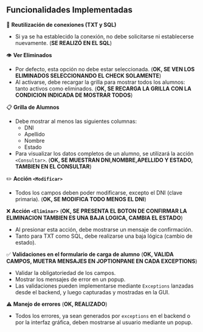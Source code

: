 ## Funcionalidades Implementadas

🔁 **Reutilización de conexiones (TXT y SQL)**  
- Si ya se ha establecido la conexión, no debe solicitarse ni establecerse nuevamente. (**SE REALIZÓ EN EL SQL**)

👁️ **Ver Eliminados**  
- Por defecto, esta opción no debe estar seleccionada.  (**OK, SE VEN LOS ELIMINADOS SELECCIONANDO EL CHECK SOLAMENTE**)
- Al activarse, debe recargar la grilla para mostrar todos los alumnos: tanto activos como eliminados. (**OK, SE RECARGA LA GRILLA CON LA CONDICION INDICADA DE MOSTRAR TODOS**)

📋 **Grilla de Alumnos**  
- Debe mostrar al menos las siguientes columnas:  
  - DNI  
  - Apellido  
  - Nombre  
  - Estado  
- Para visualizar los datos completos de un alumno, se utilizará la acción `<Consultar>`. (**OK, SE MUESTRAN DNI,NOMBRE,APELLIDO Y ESTADO, TAMBIEN EN EL CONSULTAR**)

✏️ **Acción `<Modificar>`**  
- Todos los campos deben poder modificarse, excepto el DNI (clave primaria). (**OK, SE MODIFICA TODO MENOS EL DNI**)

❌ **Acción `<Eliminar>`**  (**OK, SE PRESENTA EL BOTON DE CONFIRMAR LA ELIMINACION TAMBIEN ES UNA BAJA LOGICA, CAMBIA EL ESTADO**)
- Al presionar esta acción, debe mostrarse un mensaje de confirmación.  
- Tanto para TXT como SQL, debe realizarse una baja lógica (cambio de estado).

✅ **Validaciones en el formulario de carga de alumno**  (**OK, VALIDA CAMPOS, MUETRA MENSAJES EN JOPTIONPANE EN CADA EXCEPTIONS**)
- Validar la obligatoriedad de los campos.  
- Mostrar los mensajes de error en un popup.  
- Las validaciones pueden implementarse mediante `Exceptions` lanzadas desde el backend, y luego capturadas y mostradas en la GUI.

⚠️ **Manejo de errores**  (**OK, REALIZADO**)
- Todos los errores, ya sean generados por `exceptions` en el backend o por la interfaz gráfica, deben mostrarse al usuario mediante un popup.
